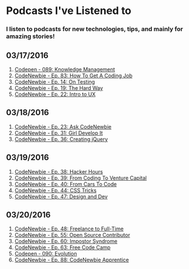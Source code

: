 # Podcasts I've Listened to

### I listen to podcasts for new technologies, tips, and mainly for amazing stories!

03/17/2016
----------
1. [Codepen - 089: Knowledge Management](https://blog.codepen.io/2016/05/10/089-knowledge-management/)
2. [CodeNewbie - Ep. 83: How To Get A Coding Job](http://www.codenewbie.org/podcast/how-to-get-a-coding-job)
3. [CodeNewbie - Ep. 14: On Testing](http://www.codenewbie.org/podcast/on-testing)
4. [CodeNewbie - Ep. 19: The Hard Way](http://www.codenewbie.org/podcast/the-hard-way)
5. [CodeNewbie - Ep. 22: Intro to UX](http://www.codenewbie.org/podcast/intro-to-ux)

03/18/2016
----------
1. [CodeNewbie - Ep. 23: Ask CodeNewbie](http://www.codenewbie.org/podcast/ask-codenewbie)
2. [CodeNewbie - Ep. 31: Girl Develop It](http://www.codenewbie.org/podcast/girl-develop-it)
3. [CodeNewbie - Ep. 36: Creating jQuery](http://www.codenewbie.org/podcast/creating-jquery)

03/19/2016
----------
1. [CodeNewbie - Ep. 38: Hacker Hours](http://www.codenewbie.org/podcast/hacker-hours)
2. [CodeNewbie - Ep. 39: From Coding To Venture Capital](http://www.codenewbie.org/podcast/from-coding-to-venture-capital)
3. [CodeNewbie - Ep. 40: From Cars To Code](http://www.codenewbie.org/podcast/from-cars-to-code)
4. [CodeNewbie - Ep. 44: CSS Tricks](http://www.codenewbie.org/podcast/css-tricks)
5. [CodeNewbie - Ep. 47: Design and Dev](http://www.codenewbie.org/podcast/design-and-dev)

03/20/2016
----------
1. [CodeNewbie - Ep. 48: Freelance to Full-Time](http://www.codenewbie.org/podcast/freelance-to-full-time)
2. [CodeNewbie - Ep. 55: Open Source Contributor](http://www.codenewbie.org/podcast/open-source-contributor)
3. [CodeNewbie - Ep. 60: Impostor Syndrome](http://www.codenewbie.org/podcast/impostor-syndrome)
4. [CodeNewbie - Ep. 63: Free Code Camp](http://www.codenewbie.org/podcast/free-code-camp)
5. [Codepen - 090: Evolution](https://blog.codepen.io/2016/05/18/090-evolution/)
6. [CodeNewbie - Ep. 88: CodeNewbie Apprentice](http://www.codenewbie.org/podcast/codenewbie-apprentice)

